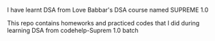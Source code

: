 <p>I have learnt DSA from Love Babbar's DSA course named SUPREME 1.0
</p>
<p>This repo contains homeworks and practiced codes that I did during learning DSA from codehelp-Suprem 1.0 batch </p>